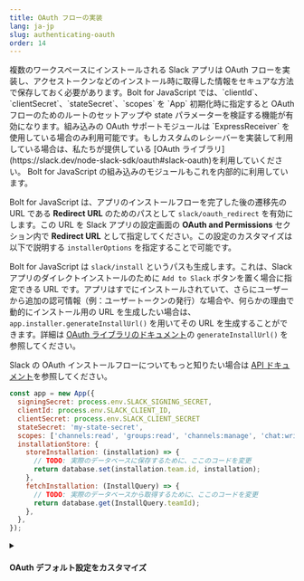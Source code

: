 ```yaml
---
title: OAuth フローの実装
lang: ja-jp
slug: authenticating-oauth
order: 14
---
```


<div class="section-content">
複数のワークスペースにインストールされる Slack アプリは OAuth フローを実装し、アクセストークンなどのインストール時に取得した情報をセキュアな方法で保存しておく必要があります。Bolt for JavaScript では、`clientId`、`clientSecret`、`stateSecret`、`scopes` を `App` 初期化時に指定すると OAuth フローのためのルートのセットアップや state パラメーターを検証する機能が有効になります。組み込みの OAuth サポートモジュールは `ExpressReceiver` を使用している場合のみ利用可能です。もしカスタムのレシーバーを実装して利用している場合は、私たちが提供している [OAuth ライブラリ](https://slack.dev/node-slack-sdk/oauth#slack-oauth)を利用していください。 Bolt for JavaScript の組み込みのモジュールもこれを内部的に利用しています。


Bolt for JavaScript は、アプリのインストールフローを完了した後の遷移先の URL である **Redirect URL** のためのパスとして `slack/oauth_redirect` を有効にします。この URL を Slack アプリの設定画面の **OAuth and Permissions** セクション内で **Redirect URL** として指定してください。この設定のカスタマイズは以下で説明する `installerOptions` を指定することで可能です。

Bolt for JavaScript は `slack/install` というパスも生成します。これは、Slack アプリのダイレクトインストールのために `Add to Slack` ボタンを置く場合に指定できる URL です。アプリはすでにインストールされていて、さらにユーザーから追加の認可情報（例：ユーザートークンの発行）な場合や、何らかの理由で動的にインストール用の URL を生成したい場合は、`app.installer.generateInstallUrl()` を用いてその URL を生成することができます。詳細は [OAuth ライブラリのドキュメント](https://slack.dev/node-slack-sdk/oauth#generating-an-installation-url)の `generateInstallUrl()` を参照してください。

Slack の OAuth インストールフローについてもっと知りたい場合は [API ドキュメント](https://api.slack.com/authentication/oauth-v2)を参照してください。
</div>

```javascript
const app = new App({
  signingSecret: process.env.SLACK_SIGNING_SECRET,
  clientId: process.env.SLACK_CLIENT_ID,
  clientSecret: process.env.SLACK_CLIENT_SECRET
  stateSecret: 'my-state-secret',
  scopes: ['channels:read', 'groups:read', 'channels:manage', 'chat:write', 'incoming-webhook'],
  installationStore: {
    storeInstallation: (installation) => {
      // TODO: 実際のデータベースに保存するために、ここのコードを変更
      return database.set(installation.team.id, installation);
    },
    fetchInstallation: (InstallQuery) => {
      // TODO: 実際のデータベースから取得するために、ここのコードを変更
      return database.get(InstallQuery.teamId);
    },
  },
});
```

<details class="secondary-wrapper">
<summary class="section-head" markdown="0">
<h4 class="section-head">OAuth デフォルト設定をカスタマイズ</h4>
</summary>

<div class="secondary-content" markdown="0">

`installerOptions` を使って OAuth モジュールのデフォルト設定を上書きすることができます。このカスタマイズされた設定は `App` の初期化時に渡します。以下の情報を変更可能です:

- `authVersion`: 新しい Slack アプリとクラシック Slack アプリの切り替えに使用
- `metadata`: セッションに関連する情報の指定に使用
- `installPath`: "Add to Slack" ボタンのためのパスを変更するために使用
- `redirectUriPath`: Redirect URL を変更するために使用
- `callbackOptions`: OAuth フロー完了時の成功・エラー完了画面をカスタマイズするために使用
- `stateStore`: 組み込みの `ClearStatStore` の代わりにカスタムのデータストアを有効にするために使用

</div>

```javascript
const app = new App({
  signingSecret: process.env.SLACK_SIGNING_SECRET,
  clientId: process.env.SLACK_CLIENT_ID,
  clientSecret: process.env.SLACK_CLIENT_SECRET
  scopes: ['channels:read', 'groups:read', 'channels:manage', 'chat:write', 'incoming-webhook'],
  installerOptions: {
      authVersion: 'v1', // デフォルトは 'v2' (クラシック Slack アプリは 'v1')
      metadata: 'some session data',
      installPath: '/slack/installApp',
      redirectUriPath: '/slack/redirect',
      callbackOptions: {
        success: (installation, installOptions, req, res) => {
          // ここで成功時のカスタムロジックを実装
          res.send('successful!');
        }, 
        failure: (error, installOptions , req, res) => {
          // ここでエラー時のカスタムロジックを実装
          res.send('failure');
        }
      },
      stateStore: {
        // `stateStore` を指定する場合は `stateSecret` の設定が不要

        // 第一引数は `generateInstallUrl` メソッドに渡される `InstallUrlOptions` オブジェクト、第二引数は日付オブジェクト
        // state の文字列を応答
        generateStateParam: (installUrlOptions, date) => {
          // URL の state パラメーターとして使用するランダムな文字列を生成
          const randomState = randomStringGenerator();
          // その値をキャッシュ、データベースに保存
          myDB.set(randomState, installUrlOptions);
          // データベースに保存されたものを利用可能な値として返却
          return randomState;
        },

        // 第一引数は日付オブジェクトで、第二引数は state を表現する文字列
        // `installUrlOptions` オブジェクトを応答
        verifyStateParam:  (date, state) => {
          // state をキーに、データベースから保存された installOptions を取得
          const installUrlOptions = myDB.get(randomState);
          return installUrlOptions;
        }
      },
  }
});
```

</details>
